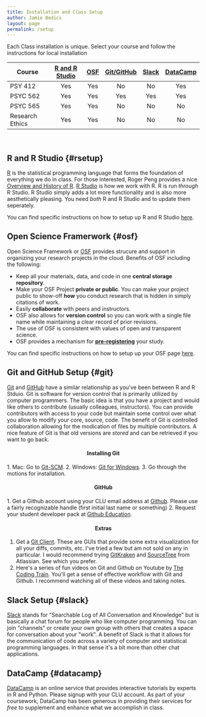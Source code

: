 ```yaml
---
title: Installation and Class Setup
author: Jamie Bedics
layout: page
permalink: /setup
---
```



Each Class installation is unique.  Select your course and follow the instructions for local installation 

| Course |  [R and R Studio](#rsetup) | [OSF](#osf) | [Git/GitHub](#git) | [Slack](#slack) | [DataCamp](#datacamp)
|--- |:-:	|:-: |:-: | :-: | :-: |
| PSY 412 | Yes | Yes | No | No | Yes |
| PSYC 562 | Yes | Yes | Yes | Yes |Yes |
| PSYC 565 | Yes | Yes | No | No |No |
| Research Ethics  | Yes | Yes | No | No |No |


<br>

## R and R Studio {#rsetup}

[R](https://www.r-project.org/) is the statistical programming language that forms the foundation of everything we do in class. For those interested, Roger Peng provides a nice [Overview and History of R](https://www.youtube.com/watch?v=STihTnVSZnI).  [R Studio](https://www.rstudio.com/) is how we work with R. R is run *through* R Studio.  R Studio simply adds a lot more functionality and is also more aesthetically pleasing.  You need *both* R and R Studio and to update them seperately. 

You can find specific instructions on how to setup up R and R Studio [here](https://speakerdeck.com/jdbedics/r-and-r-studio-setup). 


## Open Science Framerwork {#osf}

Open Science Framework or [OSF](https://osf.io/) provides strucure and support in organizing your research projects in the cloud. Benefits of OSF including the following:

* Keep all your materials, data, and code in one **central storage repository**.
* Make your OSF Project **private or public**. You can make your project public to show-off **how** you conduct research that is hidden in simply citations of work.
* Easily **collaborate** with peers and instructors.  
* OSF also allows for **version control** so you can work with a single file name while maintaining a clear record of prior revisions.
* The use of OSF is consistent with values of open and transparent science. 
* OSF provides a mechanism for **[pre-registering](http://help.osf.io/m/registrations/l/524205-register-your-project)** your study.   

You can find specific instructions on how to setup up your OSF page [here](https://speakerdeck.com/jdbedics/osf-setup-for-class-projects-or-theses). 

## Git and GitHub Setup {#git}

[Git](https://git-scm.com/) and [GitHub](https://github.com/) have a similar relationship as you've been between R and R Stduio.  Git is software for version control that is primarily utilized by computer programmers.  The basic idea is that you have a project and would like others to contribute (usually colleagues, instructors).  You can provide contributors with access to your code but maintain some control over what you allow to modify your core, source, code.  The benefit of Git is controlled collaboration allowing for the modication of files by multiple contributors.  A nice feature of Git is that old versions are *stored* and can be retrieved if you want to go back.  

<h4 align="center"><strong>Installing Git</strong></h4>
<p>
1. Mac: Go to <a  href="https://git-scm.com/">Git-SCM</a>.
2. Windows:  <a  href="https://git-for-windows.github.io/">Git for Windows</a>.
3. Go through the motions for installation.
</p>
<h4 align="center"><strong>GitHub</strong></h4>
<p>
1. Get a Github account using your CLU email address at  <a href="https://github.com/">Github</a>.  Please use a fairly recognizable handle (first initial last name or something)
2. Request your student developer pack at <a href="https://education.github.com/">Github Education</a>.
</p>

<h4 align="center"><strong>Extras</strong></h4>


1. Get a <a  href="https://git-scm.com/downloads/guis/">Git Client</a>.  These are GUIs that provide some extra visualization for all your diffs, commits, etc.  I've tried a few but am not sold on any in particular. I would recommend trying [GitKraken](https://www.gitkraken.com/) and [SourceTree](https://confluence.atlassian.com/get-started-with-sourcetree/install-sourcetree-847359094.html) from Atlassian.  See which you prefer. 
2. Here's a series of fun videos on Git and Github on Youtube by <a  href="https://www.youtube.com/watch?v=BCQHnlnPusY">The Coding Train</a>.  You'll get a sense of effective workflow with Git and Github. I recommend watching all of these videos and taking notes.



## Slack Setup {#slack}

[Slack](https://slack.com/) stands for "Searchable Log of All Conversation and Knowledge" but is basically a chat forum for people who like computer programming.  You can join "channels" or create your own group with others that creates a space for conversation about your "work". 
A benefit of Slack is that it allows for the communication of code across a variety of computer and statistical programming languages. In that sense it's a bit more than other chat applications.  

## DataCamp {#datacamp}

[DataCamp](https://www.datacamp.com/) is an online service that provides interactive tutorials by experts in R and Python.  Please signup with your CLU account.  As part of your coursework, DataCamp has been generous in providing their services for *free* to supplement and enhance what we accomplish in class.  
